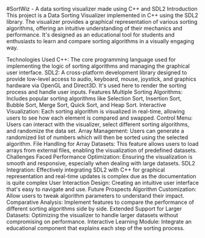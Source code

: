 #SortWiz - A data sorting visualizer made using C++ and SDL2
Introduction
This project is a Data Sorting Visualizer implemented in C++ using the SDL2 library. The visualizer provides a graphical representation of various sorting algorithms, offering an intuitive understanding of their mechanics and performance. It's designed as an educational tool for students and enthusiasts to learn and compare sorting algorithms in a visually engaging way.

Technologies Used
C++: The core programming language used for implementing the logic of sorting algorithms and managing the graphical user interface.
SDL2: A cross-platform development library designed to provide low-level access to audio, keyboard, mouse, joystick, and graphics hardware via OpenGL and Direct3D. It's used here to render the sorting process and handle user inputs.
Features
Multiple Sorting Algorithms: Includes popular sorting algorithms like Selection Sort, Insertion Sort, Bubble Sort, Merge Sort, Quick Sort, and Heap Sort.
Interactive Visualization: Each sorting algorithm is visualized in real-time, allowing users to see how each element is compared and swapped.
Control Menu: Users can interact with the visualizer, select different sorting algorithms, and randomize the data set.
Array Management: Users can generate a randomized list of numbers which will then be sorted using the selected algorithm.
File Handling for Array Datasets: This feature allows users to load arrays from external files, enabling the visualization of predefined datasets.
Challenges Faced
Performance Optimization: Ensuring the visualization is smooth and responsive, especially when dealing with large datasets.
SDL2 Integration: Effectively integrating SDL2 with C++ for graphical representation and real-time updates is complex due as the documentation is quite complex
User Interaction Design: Creating an intuitive user interface that's easy to navigate and use.
Future Prospects
Algorithm Customization: Allow users to tweak algorithm parameters to understand their impact.
Comparative Analysis: Implement features to compare the performance of different sorting algorithms side by side.
Extended Support for Larger Datasets: Optimizing the visualizer to handle larger datasets without compromising on performance.
Interactive Learning Module: Integrate an educational component that explains each step of the sorting process.

